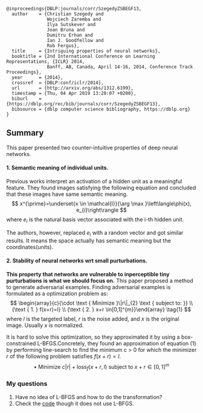 ```
@inproceedings{DBLP:journals/corr/SzegedyZSBEGF13,
  author    = {Christian Szegedy and
               Wojciech Zaremba and
               Ilya Sutskever and
               Joan Bruna and
               Dumitru Erhan and
               Ian J. Goodfellow and
               Rob Fergus},
  title     = {Intriguing properties of neural networks},
  booktitle = {2nd International Conference on Learning Representations, {ICLR} 2014,
               Banff, AB, Canada, April 14-16, 2014, Conference Track Proceedings},
  year      = {2014},
  crossref  = {DBLP:conf/iclr/2014},
  url       = {http://arxiv.org/abs/1312.6199},
  timestamp = {Thu, 04 Apr 2019 13:20:07 +0200},
  biburl    = {https://dblp.org/rec/bib/journals/corr/SzegedyZSBEGF13},
  bibsource = {dblp computer science bibliography, https://dblp.org} 
}
```
## Summary
This paper presented two counter-intuitive properties of deep neural networks.

#### 1. Semantic meaning of individual units.

Previous works interpret an activation of a hidden unit as a meaningful feature. They found images satisfying the following equation and concluded that these images have same semantic meaning. 
$$
x^{\prime}=\underset{x \in \mathcal{I}}{\arg \max }\left\langle\phi(x), e_{i}\right\rangle
$$
where $e_{i}$ is the natural basis vector associated with the i-th hidden unit.

The authors, however, replaced $e_{i}$ with a random vector and got similar results. It means the space actually has semantic meaning but the coordinates(units).

#### 2. Stability of neural networks wrt small purturbations. 
**This property that networks are vulnerable to inperceptible tiny purturbations is what we should focus on.** This paper proposed a method to generate adversarial examples. Finding adversarial examples is formulated as a optimization problem as:
$$
\begin{array}{c}{\cdot \text { Minimize }\|r\|_{2} \text { subject to: }} \\ {\text { 1. } f(x+r)=l} \\ {\text { 2. } x+r \in[0,1]^{m}}\end{array}
\tag{1}
$$
where $l$ is the targeted label, $r$ is the noise added, and $x$ is the original image. Usually $x$ is normalized.

It is hard to solve this optimization, so they approximated it by using a box-constrained L-BFGS.Concretely, they found an approximation of equation $(1)$ by performing line-search to find the minimum c > 0 for which
the minimizer $r$ of the following problem satisfies $f(x + r) = l$.
$$
\bullet \text { Minimize } c|r|+\operatorname{loss}_{f}(x+r, l) \text { subject to } x+r \in[0,1]^{m}
$$


### My questions
1. Have no idea of L-BFGS and how to do the transformation?
2. Check the [code](https://github.com/akshaychawla/Adversarial-Examples-in-PyTorch) though it does not use L-BFGS.  
